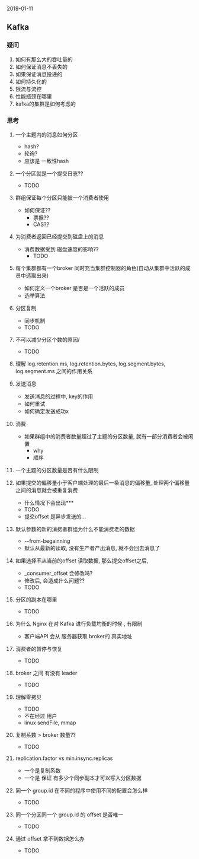 2019-01-11

## Kafka

### 疑问
1. 如何有那么大的吞吐量的
2. 如何保证消息不丢失的
3. 如果保证消息投递的
4. 如何持久化的
1. 限流与流控
1. 性能瓶颈在哪里
1. kafka的集群是如何考虑的

### 思考
1. 一个主题内的消息如何分区
    - hash?
    - 轮询?
    - 应该是 一致性hash
1. 一个分区就是一个提交日志??
    - TODO
1. 群组保证每个分区只能被一个消费者使用
    - 如何保证??
        - 票据??
        - CAS??
2. 为消费者返回已经提交到磁盘上的消息
    - 消费数据受到 磁盘速度的影响??
        - TODO
3. 每个集群都有一个broker 同时充当集群控制器的角色(自动从集群中活跃的成员中选取出来)
    - 如何定义一个broker 是否是一个活跃的成员
    - 选举算法
4. 分区复制
    - 同步机制
    - TODO
5. 不可以减少分区个数的原因/
    - TODO
6. 理解 log.retention.ms, log.retention.bytes, log.segment.bytes, log.segment.ms 之间的作用关系
7. 发送消息
    - 发送消息的过程中, key的作用
    - 如何重试
    - 如何确定发送成功x
1. 消费
    - 如果群组中的消费者数量超过了主题的分区数量, 就有一部分消费者会被闲置
        - why
        - 顺序
1. 一个主题的分区数量是否有什么限制
1. 如果提交的偏移量小于客户端处理的最后一条消息的偏移量, 处理两个偏移量之间的消息就会被重复消费
    - 什么情况下会出现***
    - TODO
    - 提交offset 是异步发送的...
1. 默认参数的新的消费者群组为什么不能消费老的数据
    - --from-begainning
    - 默认从最新的读取, 没有生产者产出消息, 就不会回去消息了
1. 如果选择不从当前的offset 读取数据, 那么提交offset之后, 
    - _consumer_offset 会修改吗?
    - 修改后, 会造成什么问题??
    - TODO
    
    
1. 分区的副本在哪里
    - TODO
    
1. 为什么 Nginx 在对 Kafka 进行负载均衡的时候 , 有限制
    - 客户端API 会从 服务器获取 broker的 真实地址    
1. 消费者的暂停与恢复
    - TODO
    
1. broker 之间 有没有 leader
    - TODO
1. 理解零拷贝
    - TODO
    - 不在经过 用户
    - linux sendFile, mmap
1. 复制系数 > broker 数量??
    - TODO
1. replication.factor vs min.insync.replicas
    - 一个是复制系数
    - 一个是 保证 有多少个同步副本才可以写入分区数据
1. 同一个 group.id 在不同的程序中使用不同的配置会怎么样
    - TODO
2. 同一个分区同一个 group.id 的 offset 是否唯一
    - TODO
3. 通过 offset 拿不到数据怎么办
    - TODO

